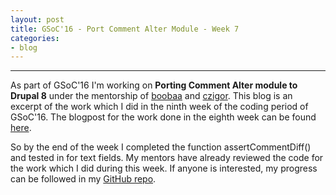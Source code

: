 ```yaml
---
layout: post
title: GSoC'16 - Port Comment Alter Module - Week 7
categories:
- blog
---
```


---

As part of GSoC'16 I'm working on **Porting Comment Alter module to Drupal 8** under the mentorship of [boobaa][] and [czigor][]. This blog is an excerpt of the work which I did in the ninth week of the coding period of GSoC'16. The blogpost for the work done in the eighth week can be found [here][previous_blog].

So by the end of the week I completed the function assertCommentDiff() and tested in for text fields. My mentors have already reviewed the code for the work which I did during this week. If anyone is interested, my progress can be followed in my [GitHub repo][github_repo].


[boobaa]:https://www.drupal.org/u/boobaa
[czigor]:https://www.drupal.org/u/czigor
[github_repo]:https://github.com/anchal29/comment_alter
[previous_blog]:../
